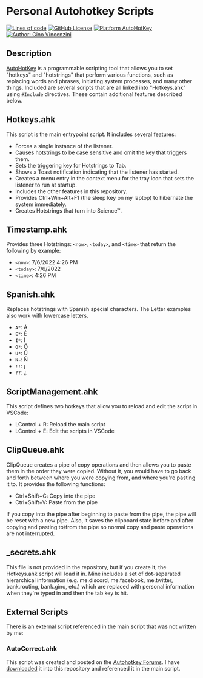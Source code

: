 # Personal Autohotkey Scripts #

[![Lines of code](https://img.shields.io/tokei/lines/github/GinoMan/AHKScripts?label=Total%20Lines&logo=github&logoColor=white)](https://github.com/GinoMan/AHKScripts)
[![GitHub License](https://img.shields.io/github/license/GinoMan/AHKScripts?label=License&logo=creativecommons&logoColor=white)](https://github.com/GinoMan/AHKScripts/blob/master/LICENSE)
[![Platform AutoHotKey](https://img.shields.io/badge/Platform-AutoHotKey-green?logo=autohotkey&logoColor=white)](https://autohotkey.com)
[![Author: Gino Vincenzini](https://ginovincenzini.com/public/images/Author-GinoVincenzini-brightgreen-badge.png)](https://ginovincenzini.com)

## Description ##

[AutoHotKey][ahk] is a programmable scripting tool that allows you to set "hotkeys" and "hotstrings" that perform various functions, such as replacing words and phrases, initiating system processes, and many other things. Included are several scripts that are all linked into "Hotkeys.ahk" using `#Include` directives. These contain additional features described below.

## Hotkeys.ahk ##

This script is the main entrypoint script. It includes several features:

- Forces a single instance of the listener.
- Causes hotstrings to be case sensitive and omit the key that triggers them.
- Sets the triggering key for Hotstrings to Tab.
- Shows a Toast notification indicating that the listener has started.
- Creates a menu entry in the context menu for the tray icon that sets the listener to run at startup.
- Includes the other features in this repository.
- Provides Ctrl+Win+Alt+F1 (the sleep key on my laptop) to hibernate the system immediately.
- Creates Hotstrings that turn into Science™.

## Timestamp.ahk ##

Provides three Hotstrings: `<now>`, `<today>`, and `<time>` that return the following by example:

- `<now>`: 7/6/2022 4:26 PM
- `<today>`: 7/6/2022
- `<time>`: 4:26 PM

## Spanish.ahk ##

Replaces hotstrings with Spanish special characters. The Letter examples also work with lowercase letters.

- `A*`: Á
- `E*`: É
- `I*`: Í
- `O*`: Ó
- `U*`: Ú
- `N~`: Ñ
- `!!`: ¡
- `??`: ¿

## ScriptManagement.ahk ##

This script defines two hotkeys that allow you to reload and edit the script in VSCode:

- LControl + R: Reload the main script
- LControl + E: Edit the scripts in VSCode

## ClipQueue.ahk ##

ClipQueue creates a pipe of copy operations and then allows you to paste them in the order they were copied. Without it, you would have to go back and forth between where you were copying from, and where you're pasting it to. It provides the following functions:

- Ctrl+Shift+C: Copy into the pipe
- Ctrl+Shift+V: Paste from the pipe

If you copy into the pipe after beginning to paste from the pipe, the pipe will be reset with a new pipe. Also, it saves the clipboard state before and after copying and pasting to/from the pipe so normal copy and paste operations are not interrupted.

## _secrets.ahk ##

This file is not provided in the repository, but if you create it, the Hotkeys.ahk script will load it in. Mine includes a set of dot-separated hierarchical information (e.g. me.discord, me.facebook, me.twitter, bank.routing, bank.gino, etc.) which are replaced with personal information when they're typed in and then the tab key is hit.

## External Scripts ##

There is an external script referenced in the main script that was not written by me:

### AutoCorrect.ahk ###

This script was created and posted on the [Autohotkey Forums][autoc]. I have [downloaded](https://raw.githubusercontent.com/cdelahousse/Autocorrect-AutoHotKey/master/AutoCorrect.ahk) it into this repository and referenced it in the main script.

[ahk]: https://www.autohotkey.com/
[autoc]: https://www.autohotkey.com/board/topic/7379-autoreplace/
